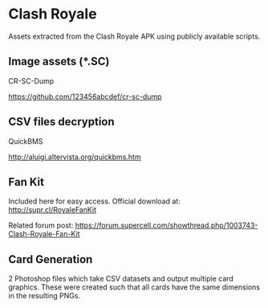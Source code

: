 # Clash Royale 
 
Assets extracted from the Clash Royale APK using publicly available scripts.
 
## Image assets (*.SC)

CR-SC-Dump
 
https://github.com/123456abcdef/cr-sc-dump

## CSV files decryption

QuickBMS

http://aluigi.altervista.org/quickbms.htm 

## Fan Kit

Included here for easy access. Official download at: http://supr.cl/RoyaleFanKit

Related forum post: https://forum.supercell.com/showthread.php/1003743-Clash-Royale-Fan-Kit

## Card Generation

2 Photoshop files which take CSV datasets and output multiple card graphics. These were created such that all cards have the same dimensions in the resulting PNGs.
